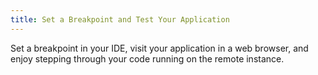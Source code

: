 ```yaml
---
title: Set a Breakpoint and Test Your Application
---
```


Set a breakpoint in your IDE, visit your application in a web browser,
and enjoy stepping through your code running on the remote instance.
